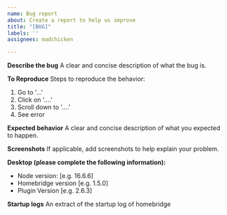 ```yaml
---
name: Bug report
about: Create a report to help us improve
title: "[BUG]"
labels: ''
assignees: madchicken

---
```


**Describe the bug**
A clear and concise description of what the bug is.

**To Reproduce**
Steps to reproduce the behavior:
1. Go to '...'
2. Click on '....'
3. Scroll down to '....'
4. See error

**Expected behavior**
A clear and concise description of what you expected to happen.

**Screenshots**
If applicable, add screenshots to help explain your problem.

**Desktop (please complete the following information):**
 - Node version: [e.g. 16.6.6]
 - Homebridge version [e.g. 1.5.0]
 - Plugin Version [e.g. 2.6.3]

**Startup logs**
An extract of the startup log of homebridge

